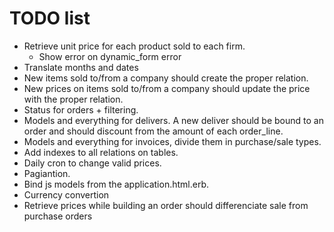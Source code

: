# TODO list

* Retrieve unit price for each product sold to each firm.
    * Show error on dynamic_form error
* Translate months and dates
* New items sold to/from a company should create the proper relation.
* New prices on items sold to/from a company should update the price with the proper relation.
* Status for orders + filtering.
* Models and everything for delivers. A new deliver should be bound to an order and should discount from the amount of each order_line.
* Models and everything for invoices, divide them in purchase/sale types.
* Add indexes to all relations on tables.
* Daily cron to change valid prices.
* Pagiantion.
* Bind js models from the application.html.erb.
* Currency convertion
* Retrieve prices while building an order should differenciate sale from purchase orders

